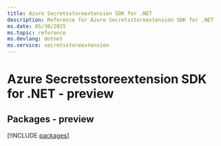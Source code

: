 ```yaml
---
title: Azure Secretsstoreextension SDK for .NET
description: Reference for Azure Secretsstoreextension SDK for .NET
ms.date: 05/30/2025
ms.topic: reference
ms.devlang: dotnet
ms.service: secretsstoreextension
---
```

# Azure Secretsstoreextension SDK for .NET - preview
## Packages - preview
[!INCLUDE [packages](secretsstoreextension-index.md)]